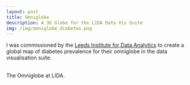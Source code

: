 ```yaml
---
layout: post
title: Omniglobe
description: A 3D Globe for the LIDA Data Vis Suite
img: /img/omniglobe_diabetes.png
---
```

I was commissioned by the <a href="http://lida.leeds.ac.uk/">Leeds Institute for Data Analytics</a> to create a global map of diabetes prevalence for their omniglobe in the data visualisation suite.

<div class="img_row">
	<img class="col one" src="{{ site.baseurl }}/img/omniglobe_diabetes.png" alt="" title=""/>
	<img class="col two" src="{{ site.baseurl }}/img/Global - Adult Diabetes Prevalence (LIDA).png" alt="" title=""/>
</div>
<div class="col three caption">
	The Omniglobe at LIDA.
</div>
